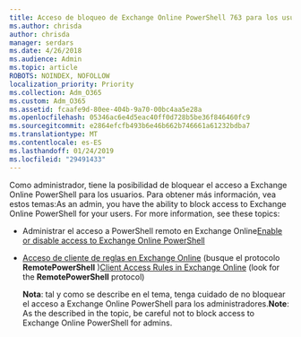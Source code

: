 ```yaml
---
title: Acceso de bloqueo de Exchange Online PowerShell 763 para los usuarios
ms.author: chrisda
author: chrisda
manager: serdars
ms.date: 4/26/2018
ms.audience: Admin
ms.topic: article
ROBOTS: NOINDEX, NOFOLLOW
localization_priority: Priority
ms.collection: Adm_O365
ms.custom: Adm_O365
ms.assetid: fcaafe9d-80ee-404b-9a70-00bc4aa5e28a
ms.openlocfilehash: 05346ac6e4d5eac40ff0d728b5be36f846460fc9
ms.sourcegitcommit: e2864efcfb493b6e46b662b746661a61232bdba7
ms.translationtype: MT
ms.contentlocale: es-ES
ms.lasthandoff: 01/24/2019
ms.locfileid: "29491433"
---
```

<span data-ttu-id="559f9-p101">Como administrador, tiene la posibilidad de bloquear el acceso a Exchange Online PowerShell para los usuarios. Para obtener más información, vea estos temas:</span><span class="sxs-lookup"><span data-stu-id="559f9-p101">As an admin, you have the ability to block access to Exchange Online PowerShell for your users. For more information, see these topics:</span></span>
  
- <span data-ttu-id="559f9-104">Administrar el acceso a PowerShell remoto en Exchange Online</span><span class="sxs-lookup"><span data-stu-id="559f9-104">[Enable or disable access to Exchange Online PowerShell](https://docs.microsoft.com/powershell/exchange/exchange-online/disable-access-to-exchange-online-powershell)</span></span>
    
- <span data-ttu-id="559f9-105">[Acceso de cliente de reglas en Exchange Online](https://technet.microsoft.com/library/mt842508.aspx) (busque el protocolo **RemotePowerShell** )</span><span class="sxs-lookup"><span data-stu-id="559f9-105">[Client Access Rules in Exchange Online](https://technet.microsoft.com/library/mt842508.aspx) (look for the **RemotePowerShell** protocol)</span></span> 
    
    <span data-ttu-id="559f9-106">**Nota**: tal y como se describe en el tema, tenga cuidado de no bloquear el acceso a Exchange Online PowerShell para los administradores.</span><span class="sxs-lookup"><span data-stu-id="559f9-106">**Note**: As the described in the topic, be careful not to block access to Exchange Online PowerShell for admins.</span></span>
    

